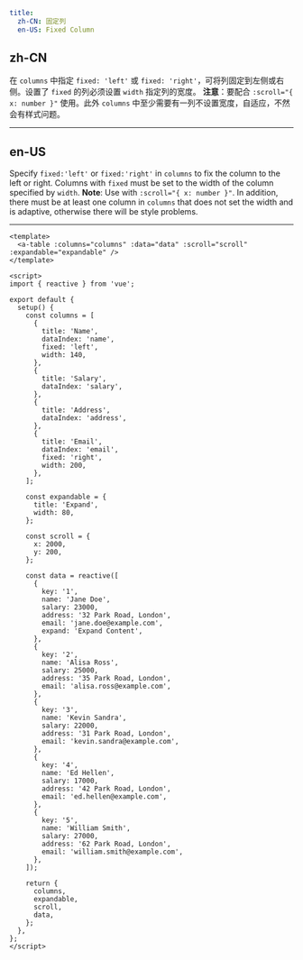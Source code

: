 ```yaml
title:
  zh-CN: 固定列
  en-US: Fixed Column
```

## zh-CN

在 `columns` 中指定 `fixed: 'left'` 或 `fixed: 'right'`，可将列固定到左侧或右侧。设置了 `fixed` 的列必须设置 `width` 指定列的宽度。
**注意**：要配合 `:scroll="{ x: number }"` 使用。此外 `columns` 中至少需要有一列不设置宽度，自适应，不然会有样式问题。

---

## en-US

Specify `fixed:'left'` or `fixed:'right'` in `columns` to fix the column to the left or right. Columns with `fixed` must
be set to the width of the column specified by `width`.
**Note**: Use with `:scroll="{ x: number }"`. In addition, there must be at least one column in `columns` that does not
set the width and is adaptive, otherwise there will be style problems.

---

```vue
<template>
  <a-table :columns="columns" :data="data" :scroll="scroll" :expandable="expandable" />
</template>

<script>
import { reactive } from 'vue';

export default {
  setup() {
    const columns = [
      {
        title: 'Name',
        dataIndex: 'name',
        fixed: 'left',
        width: 140,
      },
      {
        title: 'Salary',
        dataIndex: 'salary',
      },
      {
        title: 'Address',
        dataIndex: 'address',
      },
      {
        title: 'Email',
        dataIndex: 'email',
        fixed: 'right',
        width: 200,
      },
    ];

    const expandable = {
      title: 'Expand',
      width: 80,
    };

    const scroll = {
      x: 2000,
      y: 200,
    };

    const data = reactive([
      {
        key: '1',
        name: 'Jane Doe',
        salary: 23000,
        address: '32 Park Road, London',
        email: 'jane.doe@example.com',
        expand: 'Expand Content',
      },
      {
        key: '2',
        name: 'Alisa Ross',
        salary: 25000,
        address: '35 Park Road, London',
        email: 'alisa.ross@example.com',
      },
      {
        key: '3',
        name: 'Kevin Sandra',
        salary: 22000,
        address: '31 Park Road, London',
        email: 'kevin.sandra@example.com',
      },
      {
        key: '4',
        name: 'Ed Hellen',
        salary: 17000,
        address: '42 Park Road, London',
        email: 'ed.hellen@example.com',
      },
      {
        key: '5',
        name: 'William Smith',
        salary: 27000,
        address: '62 Park Road, London',
        email: 'william.smith@example.com',
      },
    ]);

    return {
      columns,
      expandable,
      scroll,
      data,
    };
  },
};
</script>
```
